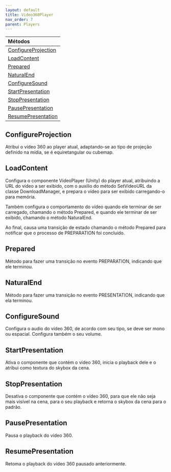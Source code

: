 ```yaml
---
layout: default
title: Video360Player
nav_order: 7
parent: Players
---
```



| Métodos       |
|:-------------|
| [ConfigureProjection](#ConfigureProjection)|
| [LoadContent](#LoadContent)|
| [Prepared](#Prepared)|
| [NaturalEnd](#NaturalEnd)|
| [ConfigureSound](#ConfigureSound)|
| [StartPresentation](#StartPresentation)|
| [StopPresentation](#StopPresentation)|
| [PausePresentation](#PausePresentation)|
| [ResumePresentation](#ResumePresentation)|

## ConfigureProjection
Atribui o vídeo 360 ao player atual, adaptando-se ao tipo de projeção definido na mídia, se é equiretangular ou cubemap. 
## LoadContent
Configura o componente VideoPlayer (Unity) do player atual, atribuindo a URL do vídeo a ser exibido, com o auxilio do método SetVideoURL da classe DownloadManager, e prepara o vídeo para ser exibido carregando-o para memória.

Também configura o comportamento do vídeo quando ele terminar de ser carregado, chamando o método Prepared, e quando ele terminar de ser exibido, chamando o método NaturalEnd.

Ao final, causa uma transição de estado chamando o método Prepared para notificar que o processo de PREPARATION foi concluído.
## Prepared
Método para fazer uma transição no evento PREPARATION, indicando que ele terminou.
## NaturalEnd
Método para fazer uma transição no evento PRESENTATION, indicando que ela terminou.

## ConfigureSound
Configura o audio do vídeo 360, de acordo com seu tipo, se deve ser mono ou espacial. Configura também o seu volume.
## StartPresentation
Ativa o componente que contém o vídeo 360, inicia o playback dele e o atribui como textura do skybox da cena.
## StopPresentation
Desativa o componente que contém o vídeo 360, para que ele não seja mais visível na cena, para o seu playback e retorna o skybox da cena para o padrão.
## PausePresentation
Pausa o playback do vídeo 360.
## ResumePresentation
Retoma o playback do vídeo 360 pausado anteriormente.